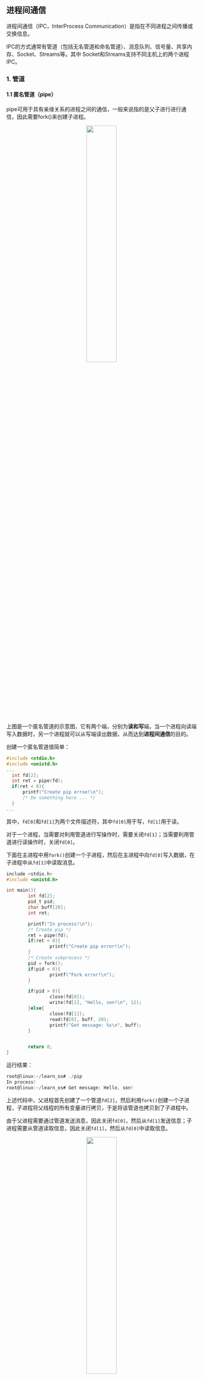 ## 进程间通信

进程间通信（IPC，InterProcess Communication）是指在不同进程之间传播或交换信息。

IPC的方式通常有管道（包括无名管道和命名管道）、消息队列、信号量、共享内存、Socket、Streams等。其中 Socket和Streams支持不同主机上的两个进程IPC。

### 1. 管道
#### 1.1 匿名管道（pipe）

pipe可用于具有亲缘关系的进程之间的通信，一般来说指的是父子进行进行通信，因此需要fork()来创建子进程。

<div align = center>
<img src = "https://img-blog.csdnimg.cn/20190925114752783.png" width = "40%">
<div align = left>
  
上图是一个匿名管道的示意图，它有两个端，分别为**读和写**端，当一个进程向读端写入数据时，另一个进程就可以从写端读出数据，从而达到**进程间通信**的目的。

创建一个匿名管道很简单：
```c
#include <stdio.h>
#include <unistd.h>
...
  int fd[2];
  int ret = pipe(fd);
  if(ret < 0){
      printf("Create pip erroe!\n");
      /* Do something here ... */
  }
...
```
其中，`fd[0]`和`fd[1]`为两个文件描述符，其中`fd[0]`用于写，`fd[1]`用于读。

对于一个进程，当需要对利用管道进行写操作时，需要关闭`fd[1]`；当需要利用管道进行读操作时，关闭`fd[0]`。

下面在主进程中用`fork()`创建一个子进程，然后在主进程中向`fd[0]`写入数据，在子进程中从`fd[1]`中读取消息。

```c
include <stdio.h>
#include <unistd.h>

int main(){
        int fd[2];
        pid_t pid;
        char buff[20];
        int ret;

        printf("In process!\n");
        /* Create pip */
        ret = pipe(fd);
        if(ret < 0){
                printf("Create pip error!\n");
        }
        /* Create subprocess */
        pid = fork();
        if(pid < 0){
                printf("Fork error!\n");
        }

        if(pid > 0){
                close(fd[0]);
                write(fd[1], "Hello, son!\n", 12);
        }else{
                close(fd[1]);
                read(fd[0], buff, 20);
                printf("Get message: %s\n", buff);
        }


        return 0;
}
```
运行结果：
```c
root@linux:~/learn_os# ./pip
In process!
root@linux:~/learn_os# Get message: Hello, son!

```
上述代码中，父进程首先创建了一个管道`fd[2]`，然后利用`fork()`创建一个子进程，子进程将父线程的所有变量进行拷贝，于是将该管道也拷贝到了子进程中。

由于父进程需要通过管道发送消息，因此关闭`fd[0]`，然后从`fd[1]`发送信息；子进程需要从管道读取信息，因此关闭`fd[1]`，然后从`fd[0]`中读取信息。

<div align = center>
<img src = "https://img-blog.csdnimg.cn/20190925160225885.png" width = "40%">
<div align = left>

上图中，左边的为父进程，右边为子进程，父进程从`fd[1]`发送信息，子进程从`fd[0]`读取信息，实现了进程间的通信。

#### 1.2 命名管道（FIFO）

FIFO，也称为命名管道，它是一种文件类型。

FIFO与pipe的区别有如下两点：
 
 - FIFO不需要进程之间有亲缘关系，适合于任何无关的进程。
 - FIFO有一个路径名与之关联，以一种特殊的设备文件形式存在于文件系统中。

类似于`pipe`，我们需要在使用FIFO之前创建一个FIFO，方法如下：

```c
#include <sys/stat.h>
#include <unistd.h>
...
  /* 创建失败或者已经存在 */
  int ret = mkfifo("fifo", 0666);
  if(ret < 0 && errno != EEXIST){
    printf("Failed to make fifo!\n");
    exit(1);
  }
...
```
上述代码在当前路径创建了一个名为`fifo`的FIFO，如果`fifo`已经存在，则继续运行。

下面利用FIFO来实现两个进程之间的通信：

首先写一个发送方的程序`fifo_write.c`：
```c
#include <stdio.h>
#include <fcntl.h>
#include <sys/stat.h>
#include <time.h>
#include <errno.h>
#include <stdlib.h>
#include <unistd.h>
#include <string.h>
int main(){

        char buf[1024];

        printf("In process %d.\n", getpid());

        int ret = mkfifo("fifo", 0666);
        if(ret < 0 && errno != EEXIST){
                printf("Failed to make fifo!\n");
                exit(1);
        }

        int fd = open("fifo", O_WRONLY);
        if(fd < 0){
                printf("Failed to open fifo!\n");
                exit(1);
        }
        
        printf("Ready to send data...\n");
        while(1){
                scanf("%s", buf);
                int ret = write(fd, buf, strlen(buf) + 1);
                if(ret < 0)
                        printf("Failed to write fifo!\n");
        }

        close(fd);
        return 0;
}
```
上述代码的流程是：**创建FIFO**、**以文件的方式打开FIFO**、**从标准输入中读取数据**、**向FIFO中写入数据**。

其中，`open("fifo", O_WRONLY)`表示以**只写**的方式打开FIFO。此外，`open()`还可以设置是否以阻塞的方式（默认阻塞）打开文件，如果设置阻塞打开，则`open()`会阻塞到另一个进程以**读**的方式打开此FIFO为止。

然后再实现一个接收方的程序`fifo_read.c`：
```c
#include <stdio.h>
#include <fcntl.h>
#include <sys/stat.h>
#include <time.h>
#include <stdlib.h>
#include <unistd.h>
#include <errno.h>

int main(){
        int fd;
        char buf[1024];

        printf("In process %d.\n", getpid());

        int ret = mkfifo("fifo", 0666);
        if(ret < 0 && errno != EEXIST){
                printf("Failed to make fifo!\n");
                exit(1);
        }

        fd = open("fifo", O_RDONLY);
        if(fd < 0){
                printf("Failed to open fifo!\n");
                exit(1);
        }
        printf("Ready to receive data...\n");
        while(1){
                int len = read(fd, buf, 1024);
                if(len > 0)
                        printf("Receive message: %s\n", buf);
        }

        return 0;
}
```
接收方程序的流程是：**创建FIFO**、**以文件的方式打开FIFO**、**以阻塞的方式从FIFO中读取数据**、**在标准输出打印接收数据**。

此时，如果同时运行上述两个程序，会生成两个进程，它们可以利用FIFO实现进程间的通信，如下图：

<div align = center>
<img src = "https://img-blog.csdnimg.cn/20190925192857782.png" width = "80%">
<div align = left>

上图中，左边为**发送方**，右边为**接收方**，它们二者之间通过`fifo`进行通信。值得注意的是，如果要做到双向通信，可以利用两个不同的FIFO实现。

#### 1.3 管道总结

**无名管道：** 主要用于有亲属关系的进程，如父子进程、兄弟进程之间等。linux系统中可以通过系统调用来建立起一个单向管道，且只能在父进程中创建（子进程拷贝）。当需要进行双向通信时，需要父进程创建两个管道A和B，父进程可以通过管道A进行发送，通过管道B进行读取；子进程则可以从管道A进行读取，从管道B进行接收，从而实现双向通信。

**命名管道：** 主要是为了解决无名管道只能用于亲属关系的进程的缺点。命名管道在文件系统中创建一个FIFO文件，任何进程可以通过文件名与该文件建立联系，实现进程间的通信。虽然FIFO文件处于磁盘上，但事实一个`inode`结点而已，文件的数据和无名管道一样处于内存中。

管道有如下的**缺点**：无名管道只能用于亲属关系进程，通过命名管道可以解决这个问题。单个管道只能进行单向通信。管道的缓冲区有限，当管道的数据写满时，管道产生阻塞，且无法保证读写操作的原子性。管道传输的是无格式字节流，需要读写双方约定好数据格式。






